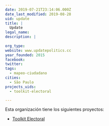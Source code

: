 ```yaml
---
date: 2019-07-21T23:14:06.000Z
date_last_modified: 2019-08-28
uid: update
title: |
  Update
legal_name: 
description: |
  
org_type: 
website: www.updatepolitics.cc
year_founded: 2015
facebook: 
twitter: 
tags:
  - mapeo-ciudadano
cities: 
  - São Paulo
projects_uids:
  - toolkit-electoral

---
```


Esta organización tiene los siguientes proyectos:

- [Toolkit Electoral](/proyectos/toolkit-electoral)
